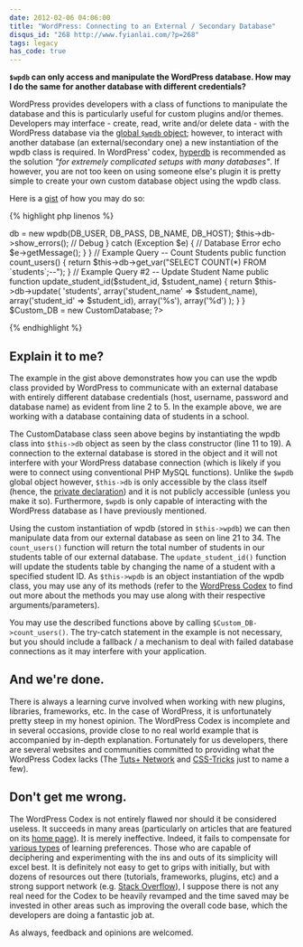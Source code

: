 ```yaml
---
date: 2012-02-06 04:06:00
title: "WordPress: Connecting to an External / Secondary Database"
disqus_id: "268 http://www.fyianlai.com/?p=268"
tags: legacy
has_code: true
---
```


**`$wpdb` can only access and manipulate the WordPress database. How may I do the same for another database with different credentials?**

WordPress provides developers with a class of functions to manipulate the database and this is particularly useful for custom plugins and/or themes. Developers may interface - create, read, write and/or delete data - with the WordPress database via the [global `$wpdb` object](http://codex.wordpress.org/Class_Reference/wpdb); however, to interact with another database (an external/secondary one) a new instantiation of the wpdb class is required. In WordPress' codex, [hyperdb](http://wordpress.org/extend/plugins/hyperdb/) is recommended as the solution _"for extremely complicated setups with many databases"_. If however, you are not too keen on using someone else's plugin it is pretty simple to create your own custom database object using the wpdb class.

<!--more-->

Here is a [gist](https://gist.github.com/MrSaints/8209879) of how you may do so:

<!-- TODO: Fix line comments -->

{% highlight php linenos %}
<?php
define('DB_HOST', '127.0.0.1');
define('DB_USER', 'root');
define('DB_PASS', 'password');
define('DB_NAME', 'school');

class CustomDatabase
{
    private $db;

    public function __construct() {
        // Connect To Database
        try {
            $this->db = new wpdb(DB_USER, DB_PASS, DB_NAME, DB_HOST);
            $this->db->show_errors(); // Debug
        } catch (Exception $e) {    // Database Error
            echo $e->getMessage();
        }
    }

    // Example Query -- Count Students
    public function count_users() {
        return $this->db->get_var("SELECT COUNT(*) FROM `students`;--");
    }

    // Example Query #2 -- Update Student Name
    public function update_student_id($student_id, $student_name) {
        return $this->db->update(
            'students',
            array('student_name' => $student_name),
            array('student_id' => $student_id),
            array('%s'), array('%d')
        );
    }
}
$Custom_DB = new CustomDatabase;
?>
{% endhighlight %}


## Explain it to me?

The example in the gist above demonstrates how you can use the wpdb class provided by WordPress to communicate with an external database with entirely different database credentials (host, username, password and database name) as evident from line 2 to 5. In the example above, we are working with a database containing data of students in a school.

The CustomDatabase class seen above begins by instantiating the wpdb class into `$this->db` object as seen by the class constructor (line 11 to 19). A connection to the external database is stored in the object and it will not interfere with your WordPress database connection (which is likely if you were to connect using conventional PHP MySQL functions). Unlike the `$wpdb` global object however, `$this->db` is only accessible by the class itself (hence, the [private declaration](http://www.php.net/manual/en/language.oop5.visibility.php)) and it is not publicly accessible (unless you make it so). Furthermore, `$wpdb` is only capable of interacting with the WordPress database as I have previously mentioned.

Using the custom instantiation of wpdb (stored in `$this->wpdb`) we can then manipulate data from our external database as seen on line 21 to 34. The `count_users()` function will return the total number of students in our students table of our external database. The `update_student_id()` function will update the students table by changing the name of a student with a specified student ID. As `$this->wpdb` is an object instantiation of the wpdb class, you may use any of its methods (refer to the [WordPress Codex](http://codex.wordpress.org/Class_Reference/wpdb) to find out more about the methods you may use along with their respective arguments/parameters).

You may use the described functions above by calling `$Custom_DB->count_users()`. The try-catch statement in the example is not necessary, but you should include a fallback / a mechanism to deal with failed database connections as it may interfere with your application.


## And we're done.

There is always a learning curve involved when working with new plugins, libraries, frameworks, etc. In the case of WordPress, it is unfortunately pretty steep in my honest opinion. The WordPress Codex is incomplete and in several occasions, provide close to no real world example that is accompanied by in-depth explanation. Fortunately for us developers, there are several websites and communities committed to providing what the WordPress Codex lacks (The [Tuts+ Network](http://wp.tutsplus.com/) and [CSS-Tricks](http://css-tricks.com/snippets/wordpress/) just to name a few).


## Don't get me wrong.

The WordPress Codex is not entirely flawed nor should it be considered useless. It succeeds in many areas (particularly on articles that are featured on its [home page](http://codex.wordpress.org/)). It is merely ineffective. Indeed, it fails to compensate for [various types](http://wp.smashingmagazine.com/2012/07/04/writing-effective-wordpress-documentation/) of learning preferences. Those who are capable of deciphering and experimenting with the ins and outs of its simplicity will excel best. It is definitely not easy to get to grips with initially, but with dozens of resources out there (tutorials, frameworks, plugins, etc) and a strong support network (e.g. [Stack Overflow](http://stackoverflow.com/)), I suppose there is not any real need for the Codex to be heavily revamped and the time saved may be invested in other areas such as improving the overall code base, which the developers are doing a fantastic job at.

As always, feedback and opinions are welcomed.